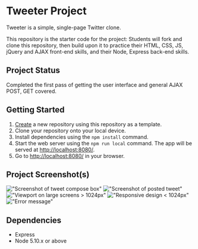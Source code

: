 # Tweeter Project

Tweeter is a simple, single-page Twitter clone.

This repository is the starter code for the project: Students will fork and clone this repository, then build upon it to practice their HTML, CSS, JS, jQuery and AJAX front-end skills, and their Node, Express back-end skills.

## Project Status

Completed the first pass of getting the user interface and general AJAX POST, GET covered. 

## Getting Started

1. [Create](https://docs.github.com/en/repositories/creating-and-managing-repositories/creating-a-repository-from-a-template) a new repository using this repository as a template.
2. Clone your repository onto your local device.
3. Install dependencies using the `npm install` command.
3. Start the web server using the `npm run local` command. The app will be served at <http://localhost:8080/>.
4. Go to <http://localhost:8080/> in your browser.

## Project Screenshot(s)

!["Screenshot of tweet compose box"](https://github.com/lighthouse-labs/tweeter/blob/master/docs/tweet.jpg)
!["Screenshot of posted tweet"](https://github.com/lighthouse-labs/tweeter/blob/master/docs/tweeted.jpg)
!["Viewport on large screens > 1024px"](https://github.com/lighthouse-labs/tweeter/blob/master/docs/large-viewport.jpg)
!["Responsive design < 1024px"](https://github.com/lighthouse-labs/tweeter/blob/master/docs/responsive-vp.jpg)
!["Error message"](https://github.com/lighthouse-labs/tweeter/blob/master/docs/empty-post-err.jpg)

## Dependencies

- Express
- Node 5.10.x or above
